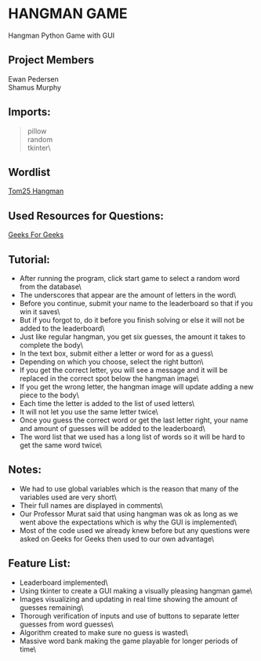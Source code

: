 # HANGMAN GAME
Hangman Python Game with GUI
## Project Members
Ewan Pedersen\
Shamus Murphy

## Imports:
> pillow\
> random\
> tkinter\

## Wordlist
[Tom25 Hangman](https://github.com/Tom25/Hangman/blob/master/wordlist.txt)

## Used Resources for Questions:
[Geeks For Geeks](https://www.geeksforgeeks.org/)

## Tutorial:
- After running the program, click start game to select a random word from the database\
- The underscores that appear are the amount of letters in the word\
- Before you continue, submit your name to the leaderboard so that if you win it saves\
- But if you forgot to, do it before you finish solving or else it will not be added to the leaderboard\
- Just like regular hangman, you get six guesses, the amount it takes to complete the body\
- In the text box, submit either a letter or word for as a guess\
- Depending on which you choose, select the right button\
- If you get the correct letter, you will see a message and it will be replaced in the correct spot below the hangman image\
- If you get the wrong letter, the hangman image will update adding a new piece to the body\
- Each time the letter is added to the list of used letters\
- It will not let you use the same letter twice\
- Once you guess the correct word or get the last letter right, your name and amount of guesses will be added to the leaderboard\
- The word list that we used has a long list of words so it will be hard to get the same word twice\

## Notes:
- We had to use global variables which is the reason that many of the variables used are very short\
- Their full names are displayed in comments\
- Our Professor Murat said that using hangman was ok as long as we went above the expectations which is why the GUI is implemented\
- Most of the code used we already knew before but any questions were asked on Geeks for Geeks then used to our own advantage\

## Feature List:
- Leaderboard implemented\
- Using tkinter to create a GUI making a visually pleasing hangman game\
- Images visualizing and updating in real time showing the amount of guesses remaining\
- Thorough verification of inputs and use of buttons to separate letter guesses from word guesses\
- Algorithm created to make sure no guess is wasted\
- Massive word bank making the game playable for longer periods of time\
